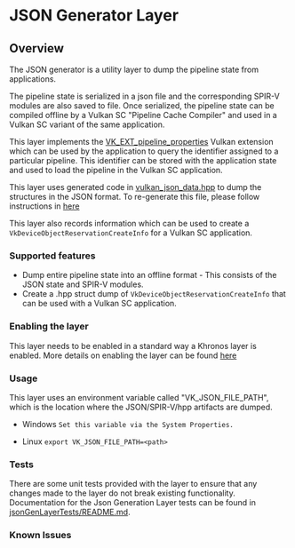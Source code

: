 # JSON Generator Layer

## Overview

The JSON generator is a utility layer to dump the pipeline state from applications.

The pipeline state is serialized in a json file and the corresponding SPIR-V modules are also saved to file.
Once serialized, the pipeline state can be compiled offline by a Vulkan SC "Pipeline Cache Compiler" and used in a Vulkan SC
variant of the same application.

This layer implements the [VK_EXT_pipeline_properties](https://registry.khronos.org/vulkan/specs/1.3-extensions/man/html/VK_EXT_pipeline_properties.html) Vulkan extension which can be used by the application
to query the identifier assigned to a particular pipeline.
This identifier can be stored with the application state and used to load the pipeline in the Vulkan SC application.

This layer uses generated code in [vulkan_json_data.hpp](./vulkan_json_data.hpp) to dump the structures in the JSON format.
To re-generate this file, please follow instructions in [here](https://github.com/KhronosGroup/VulkanSC-Docs/wiki/JSON-schema)

This layer also records information which can be used to create a `VkDeviceObjectReservationCreateInfo` for a Vulkan SC application.

### Supported features

- Dump entire pipeline state into an offline format - This consists of the JSON state and SPIR-V modules.
- Create a .hpp struct dump of `VkDeviceObjectReservationCreateInfo` that can be used with a Vulkan SC application.


### Enabling the layer

This layer needs to be enabled in a standard way a Khronos layer is enabled. More details on enabling the layer can be found 
[here](https://github.com/KhronosGroup/Vulkan-ValidationLayers/blob/master/LAYER_CONFIGURATION.md)

### Usage
This layer uses an environment variable called "VK_JSON_FILE_PATH", which is the location where the JSON/SPIR-V/hpp artifacts are dumped.

- Windows
 `Set this variable via the System Properties.`

- Linux
 `export VK_JSON_FILE_PATH=<path>`

### Tests
There are some unit tests provided with the layer to ensure that any changes made to the layer do not break existing functionality.
Documentation for the Json Generation Layer tests can be found in [jsonGenLayerTests/README.md](../jsonGenLayerTests/README.md).

### Known Issues


